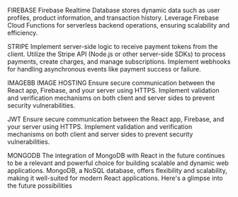 FIREBASE
Firebase Realtime Database stores dynamic data such as user profiles, product information, and transaction history.
Leverage Firebase Cloud Functions for serverless backend operations, ensuring scalability and efficiency.

STRIPE
Implement server-side logic to receive payment tokens from the client.
Utilize the Stripe API (Node.js or other server-side SDKs) to process payments, create charges, and manage subscriptions.
Implement webhooks for handling asynchronous events like payment success or failure.

IMAGEBB IMAGE HOSTING
Ensure secure communication between the React app, Firebase, and your server using HTTPS.
Implement validation and verification mechanisms on both client and server sides to prevent security vulnerabilities.

JWT
Ensure secure communication between the React app, Firebase, and your server using HTTPS.
Implement validation and verification mechanisms on both client and server sides to prevent security vulnerabilities.

MONGODB
The integration of MongoDB with React in the future continues to be a relevant and powerful choice for building scalable and dynamic web applications. MongoDB, a NoSQL database, offers flexibility and scalability, making it well-suited for modern React applications. Here's a glimpse into the future possibilities